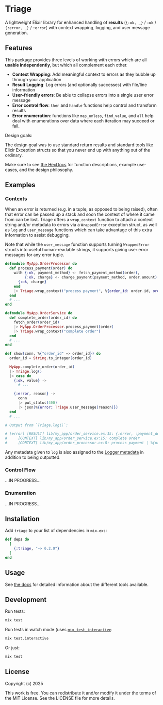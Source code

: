 # Triage

A lightweight Elixir library for enhanced handling of **results** (`{:ok, _}` / `:ok` / `{:error, _}` / `:error`) with context wrapping, logging, and user message generation.

## Features

This package provides three levels of working with errors which are all **usable independently**, but which all complement each other.

- **Context Wrapping**: Add meaningful context to errors as they bubble up through your application
- **Result Logging**: Log errors (and optionally successes) with file/line information
- **User-friendly errors**: Be able to collapse errors into a single user error message
- **Error control flow**: `then` and `handle` functions help control and transform results
- **Error enumeration**: functions like `map_unless`, `find_value`, and `all` help deal with enumerations over data where each iteration may succeed or fail.

Design goals:

The design goal was to use standard return results and standard tools like Elixir Exception structs so that you never end up with anything out of the ordinary.

Make sure to see [the HexDocs](https://hexdocs.pm/triage/) for function descriptions, example use-cases, and the design philosophy.

## Examples

### Contexts

When an error is returned (e.g. in a tuple, as opposed to being raised), often that error can be passed up a stack and soon the context of where it came from can be lost. Triage offers a `wrap_context` function to attach a context string and/or metadata to errors via a `WrappedError` exception struct, as well as `log` and `user_message` functions which can take advantage of this extra information to assist debugging.

Note that while the `user_message` function supports turning `WrappedError` structs into useful human-readable strings, it supports giving user error messages for any error tuple.

```elixir
defmodule MyApp.OrderProcessor do
  def process_payment(order) do
    with {:ok, payment_method} <- fetch_payment_method(order),
         {:ok, charge} <- charge_payment(payment_method, order.amount) do
      {:ok, charge}
    end
    |> Triage.wrap_context("process payment", %{order_id: order.id, order_amount: order.amount})
  end
  # ...
end

defmodule MyApp.OrderService do
  def complete_order(order_id) do
    fetch_order(order_id)
    |> MyApp.OrderProcessor.process_payment(order)
    |> Triage.wrap_context("complete order")
  end
  # ...
end

def show(conn, %{"order_id" => order_id}) do
  order_id = String.to_integer(order_id)

  MyApp.complete_order(order_id)
  |> Triage.log()
  |> case do
    {:ok, value} ->
      # ...

    {:error, reason} ->
      conn
      |> put_status(400)
      |> json(%{error: Triage.user_message(reason)})
  end
  # ...

# Output from `Triage.log()`:

# [error] [RESULT] lib/my_app/order_service.ex:15: {:error, :payment_declined}
#     [CONTEXT] lib/my_app/order_service.ex:15: complete order
#     [CONTEXT] lib/my_app/order_processor.ex:8: process payment | %{order_id: 12345, amount: 99.99}
```

Any metadata given to `log` is also assigned to the [Logger metadata](https://hexdocs.pm/logger/Logger.html#module-metadata) in addition to being outputted.

### Control Flow

...IN PROGRESS...

### Enumeration

...IN PROGRESS...

## Installation

Add `triage` to your list of dependencies in `mix.exs`:

```elixir
def deps do
  [
    {:triage, "~> 0.2.0"}
  ]
end
```

## Usage

See [the docs](https://hexdocs.pm/triage) for detailed information about the different tools available.

## Development

Run tests:

```bash
mix test
```

Run tests in watch mode (uses [`mix_test_interactive`](https://hex.pm/packages/mix_test_interactive):

```bash
mix test.interactive
```

Or just:

```bash
mix test
```

## License

Copyright (c) 2025

This work is free. You can redistribute it and/or modify it under the
terms of the MIT License. See the LICENSE file for more details.

